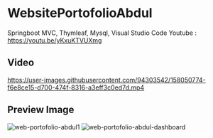 # WebsitePortofolioAbdul

Springboot MVC, Thymleaf, Mysql, Visual Studio Code
Youtube : https://youtu.be/yKxuKTVUXmg
## Video
https://user-images.githubusercontent.com/94303542/158050774-f6e8ce15-d700-474f-8316-a3eff3c0ed7d.mp4

## Preview Image

![web-portofolio-abdul1](https://user-images.githubusercontent.com/94303542/158050811-8d557a4f-fb76-4960-b1a4-da75a8489f7c.png)
![web-portofolio-abdul-dashboard](https://user-images.githubusercontent.com/94303542/158050815-ac21f289-e261-4868-a363-427fca5f8b26.png)

